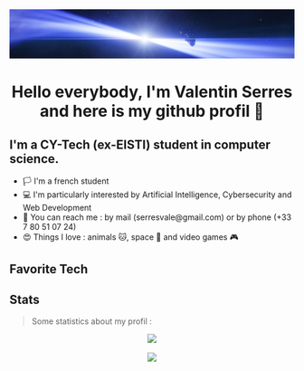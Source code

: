 <img src="./space.png">

<h1 align="center"> Hello everybody, I'm Valentin Serres and here is my github profil 👋 </h1>

<h2> I'm a CY-Tech (ex-EISTI) student in computer science.</h2>
<ul>
<li>🏳️ I'm a french student</li>
<li>💻 I'm particularly interested by Artificial Intelligence, Cybersecurity and Web Development</li>
<li> 📱 You can reach me : by mail (serresvale@gmail.com) or by phone (+33 7 80 51 07 24)</li>
<li> 😍 Things I love : animals 🐱, space 🔭 and video games 🎮</li>
</ul>

## Favorite Tech


## Stats

>  Some statistics about my profil :
>
<p align="center" >
<img src="https://github-readme-stats.vercel.app/api/top-langs/?username=Reloul&theme=radical&layout=compact&custom_title=Languages%20In%20My%20Public%20Codes">
</p>

<p align="center">
<img src="https://github-readme-stats.vercel.app/api?username=Reloul&theme=radical&hide=contribs,issues&custom_title=My%20GitHub%20Stats">
</p>
